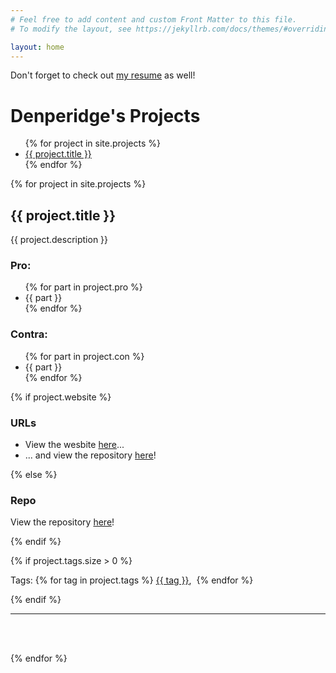 ```yaml
---
# Feel free to add content and custom Front Matter to this file.
# To modify the layout, see https://jekyllrb.com/docs/themes/#overriding-theme-defaults

layout: home
---
```


<p>Don't forget to check out <a href="https://resume.denperidge.com/">my resume</a> as well!</p>

<h1>Denperidge's Projects</h1>
<ul>
{% for project in site.projects %}
<li><a href="#{{ project.slug }}">{{ project.title }}</a></li>
{% endfor %}
</ul>

{% for project in site.projects %}

<h2 id="{{ project.slug }}">{{ project.title }}</h2>

<a href="https://github.com/{{ project.repoowner }}/{{ project.reponame }}" target="_blank">
    <object data="https://gh-card.dev/repos/{{ project.repoowner }}/{{ project.reponame }}.svg"></object>
</a>

<p>{{ project.description }}</p>


<h3>Pro:</h3>
<ul>
    {% for part in project.pro %}
    <li>{{ part }}</li>
    {% endfor %}
</ul>

<h3>Contra:</h3>
<ul>
    {% for part in project.con %}
    <li>{{ part }}</li>
    {% endfor %}
</ul>


{% if project.website %}
<h3>URLs</h3>
<ul>
    <li>View the wesbite <a href="{{ project.website }}">here</a>...</li>
    <li>... and view the repository <a href="https://github.com/{{ project.repoowner }}/{{ project.reponame }}" target="_blank">here</a>!</li>
</ul>
{% else %}
<h3>Repo</h3>
<p>View the repository <a href="https://github.com/{{ project.repoowner }}/{{ project.reponame }}" target="_blank">here</a>!</p>
{% endif %}

{% if project.tags.size > 0 %}
<p>Tags: 
    {% for tag in project.tags %}
    <a href="tag?{{ tag }}">{{ tag }}</a>,&nbsp;
    {% endfor %}
</p>
{% endif %}

<br>


---


<br><br>

{% endfor %}
